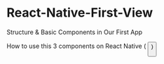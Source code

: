 # React-Native-First-View

Structure & Basic Components in Our First App

How to use this 3 components on React Native (<View> <Text> <Button> )

